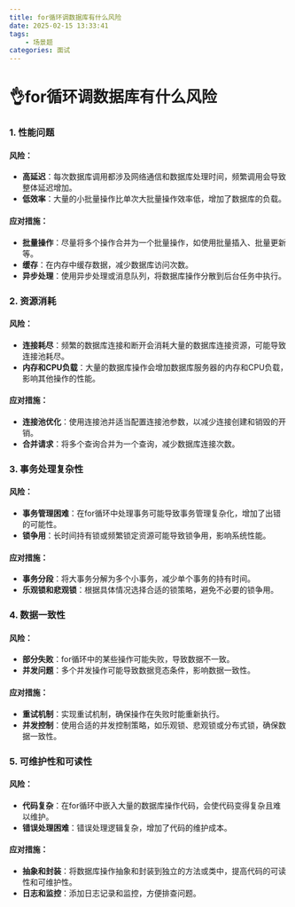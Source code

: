 ```yaml
---
title: for循环调数据库有什么风险
date: 2025-02-15 13:33:41
tags:
	- 场景题
categories: 面试
---
```


# 👌for循环调数据库有什么风险

### 1. 性能问题
#### 风险：
+ **高延迟**：每次数据库调用都涉及网络通信和数据库处理时间，频繁调用会导致整体延迟增加。
+ **低效率**：大量的小批量操作比单次大批量操作效率低，增加了数据库的负载。

#### 应对措施：
+ **批量操作**：尽量将多个操作合并为一个批量操作，如使用批量插入、批量更新等。
+ **缓存**：在内存中缓存数据，减少数据库访问次数。
+ **异步处理**：使用异步处理或消息队列，将数据库操作分散到后台任务中执行。

### 2. 资源消耗
#### 风险：
+ **连接耗尽**：频繁的数据库连接和断开会消耗大量的数据库连接资源，可能导致连接池耗尽。
+ **内存和CPU负载**：大量的数据库操作会增加数据库服务器的内存和CPU负载，影响其他操作的性能。

#### 应对措施：
+ **连接池优化**：使用连接池并适当配置连接池参数，以减少连接创建和销毁的开销。
+ **合并请求**：将多个查询合并为一个查询，减少数据库连接次数。

### 3. 事务处理复杂性
#### 风险：
+ **事务管理困难**：在for循环中处理事务可能导致事务管理复杂化，增加了出错的可能性。
+ **锁争用**：长时间持有锁或频繁锁定资源可能导致锁争用，影响系统性能。

#### 应对措施：
+ **事务分段**：将大事务分解为多个小事务，减少单个事务的持有时间。
+ **乐观锁和悲观锁**：根据具体情况选择合适的锁策略，避免不必要的锁争用。

### 4. 数据一致性
#### 风险：
+ **部分失败**：for循环中的某些操作可能失败，导致数据不一致。
+ **并发问题**：多个并发操作可能导致数据竞态条件，影响数据一致性。

#### 应对措施：
+ **重试机制**：实现重试机制，确保操作在失败时能重新执行。
+ **并发控制**：使用合适的并发控制策略，如乐观锁、悲观锁或分布式锁，确保数据一致性。

### 5. 可维护性和可读性
#### 风险：
+ **代码复杂**：在for循环中嵌入大量的数据库操作代码，会使代码变得复杂且难以维护。
+ **错误处理困难**：错误处理逻辑复杂，增加了代码的维护成本。

#### 应对措施：
+ **抽象和封装**：将数据库操作抽象和封装到独立的方法或类中，提高代码的可读性和可维护性。
+ **日志和监控**：添加日志记录和监控，方便排查问题。